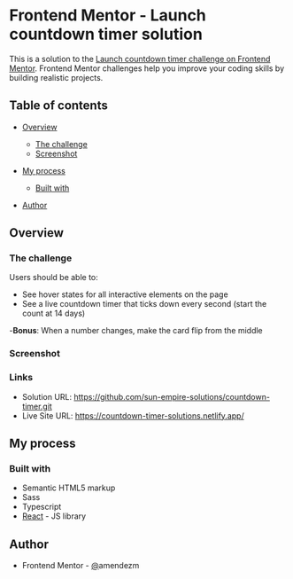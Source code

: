 # Frontend Mentor - Launch countdown timer solution

This is a solution to the [Launch countdown timer challenge on Frontend Mentor](https://www.frontendmentor.io/challenges/launch-countdown-timer-N0XkGfyz-). Frontend Mentor challenges help you improve your coding skills by building realistic projects.

## Table of contents

- [Overview](#overview)

  - [The challenge](#the-challenge)
  - [Screenshot](#screenshot)
- [My process](#my-process)

  - [Built with](#built-with)
- [Author](#author)

## Overview

### The challenge

Users should be able to:

- See hover states for all interactive elements on the page
- See a live countdown timer that ticks down every second (start the count at 14 days)

-**Bonus**: When a number changes, make the card flip from the middle

### Screenshot

### Links

- Solution URL: https://github.com/sun-empire-solutions/countdown-timer.git
- Live Site URL: https://countdown-timer-solutions.netlify.app/

## My process

### Built with

- Semantic HTML5 markup
- Sass
- Typescript
- [React](https://reactjs.org/) - JS library

## Author

- Frontend Mentor - [@](https://www.frontendmentor.io/profile/yourusername)amendezm
